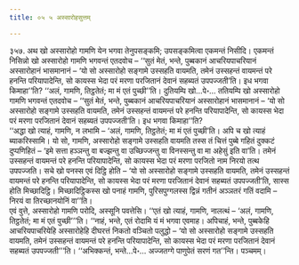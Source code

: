 ```yaml
---
title: ०५ ५ अस्सारोहसुत्तम्

---
```


३५७. अथ खो अस्सारोहो गामणि येन भगवा तेनुपसङ्कमि; उपसङ्कमित्वा एकमन्तं निसीदि। एकमन्तं निसिन्नो खो अस्सारोहो गामणि भगवन्तं एतदवोच – ‘‘सुतं मेतं, भन्ते, पुब्बकानं आचरियपाचरियानं अस्सारोहानं भासमानानं – ‘यो सो अस्सारोहो सङ्गामे उस्सहति वायमति, तमेनं उस्सहन्तं वायमन्तं परे हनन्ति परियापादेन्ति, सो कायस्स भेदा परं मरणा परजितानं देवानं सहब्यतं उपपज्जती’ति। इध भगवा किमाहा’’ति? ‘‘अलं, गामणि, तिट्ठतेतं; मा मं एतं पुच्छी’’ति। दुतियम्पि खो…पे॰… ततियम्पि खो अस्सारोहो गामणि भगवन्तं एतदवोच – ‘‘सुतं मेतं, भन्ते, पुब्बकानं आचरियपाचरियानं अस्सारोहानं भासमानानं – ‘यो सो अस्सारोहो सङ्गामे उस्सहति वायमति, तमेनं उस्सहन्तं वायमन्तं परे हनन्ति परियापादेन्ति, सो कायस्स भेदा परं मरणा परजितानं देवानं सहब्यतं उपपज्जती’ति। इध भगवा किमाहा’’ति?  
‘‘अद्धा खो त्याहं, गामणि, न लभामि – ‘अलं, गामणि, तिट्ठतेतं; मा मं एतं पुच्छी’ति। अपि च खो त्याहं ब्याकरिस्सामि। यो सो, गामणि, अस्सारोहो सङ्गामे उस्सहति वायमति तस्स तं चित्तं पुब्बे गहितं दुक्कटं दुप्पणिहितं – ‘इमे सत्ता हञ्ञन्तु वा बज्झन्तु वा उच्छिज्जन्तु वा विनस्सन्तु वा मा अहेसुं इति वा’ति। तमेनं उस्सहन्तं वायमन्तं परे हनन्ति परियापादेन्ति, सो कायस्स भेदा परं मरणा परजितो नाम निरयो तत्थ उपपज्जति। सचे खो पनस्स एवं दिट्ठि होति – ‘यो सो अस्सारोहो सङ्गामे उस्सहति वायमति, तमेनं उस्सहन्तं वायमन्तं परे हनन्ति परियापादेन्ति, सो कायस्स भेदा परं मरणा परजितानं देवानं सहब्यतं उपपज्जती’ति, सास्स होति मिच्छादिट्ठि। मिच्छादिट्ठिकस्स खो पनाहं गामणि, पुरिसपुग्गलस्स द्विन्नं गतीनं अञ्ञतरं गतिं वदामि – निरयं वा तिरच्छानयोनिं वा’’ति।  
एवं वुत्ते, अस्सारोहो गामणि परोदि, अस्सूनि पवत्तेसि। ‘‘एतं खो त्याहं, गामणि, नालत्थं – ‘अलं, गामणि, तिट्ठतेतं; मा मं एतं पुच्छी’’’ति। ‘‘नाहं, भन्ते, एतं रोदामि यं मं भगवा एवमाह। अपिचाहं, भन्ते, पुब्बकेहि आचरियपाचरियेहि अस्सारोहेहि दीघरत्तं निकतो वञ्चितो पलुद्धो – ‘यो सो अस्सारोहो सङ्गामे उस्सहति वायमति, तमेनं उस्सहन्तं वायमन्तं परे हनन्ति परियापादेन्ति, सो कायस्स भेदा परं मरणा परजितानं देवानं सहब्यतं उपपज्जती’’’ति। ‘‘अभिक्कन्तं, भन्ते…पे॰… अज्जतग्गे पाणुपेतं सरणं गत’’न्ति। पञ्चमम्।  

